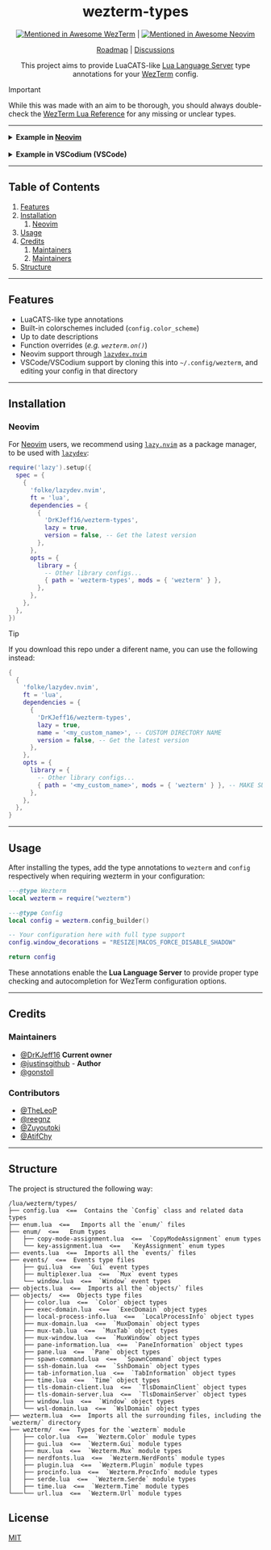 <div align="center">

# wezterm-types

[![Mentioned in Awesome WezTerm](https://awesome.re/mentioned-badge.svg)](https://github.com/michaelbrusegard/awesome-wezterm) | [![Mentioned in Awesome Neovim](https://awesome.re/mentioned-badge.svg)](https://github.com/rockerBOO/awesome-neovim)

[Roadmap](https://github.com/DrKJeff16/wezterm-types/discussions/48) | [Discussions](https://github.com/DrKJeff16/wezterm-types/discussions)

This project aims to provide LuaCATS-like [Lua Language Server](https://luals.github.io/) type annotations
for your [WezTerm](https://github.com/wezterm/wezterm) config.

</div>

> [!IMPORTANT]
> While this was made with an aim to be thorough, you should always double-check
> the [WezTerm Lua Reference](https://wezterm.org/config/lua/general.html) for any
> missing or unclear types.

---

<details>
<summary><b>Example in <a href="https://github.com/neovim/neovim">Neovim</a></b></summary>

https://github.com/user-attachments/assets/02c261ac-5744-4f34-b767-48095386e21b

</details>
<br />
<details>
<summary><b>Example in VSCodium (VSCode)</b></summary>

https://github.com/user-attachments/assets/3693aedf-b790-4618-b969-1b712010bd4f

</details>

---

## Table of Contents

1. [Features](#features)
2. [Installation](#installation)
    1. [Neovim](#neovim)
3. [Usage](#usage)
4. [Credits](#credits)
    1. [Maintainers](#maintainers)
    2. [Maintainers](#maintainers)
5. [Structure](#structure)

---

## Features

- LuaCATS-like type annotations
- Built-in colorschemes included (`config.color_scheme`)
- Up to date descriptions
- Function overrides (_e.g. `wezterm.on()`_)
- Neovim support through [`lazydev.nvim`](https://github.com/folke/lazydev.nvim)
- VSCode/VSCodium support by cloning this into `~/.config/wezterm`, and editing your config in that directory

---

## Installation

### Neovim

For [Neovim](https://github.com/neovim/neovim) users, we recommend using
[`lazy.nvim`](https://github.com/folke/lazy.nvim) as a package manager, to be used with
[`lazydev`](https://github.com/folke/lazydev.nvim):

```lua
require('lazy').setup({
  spec = {
    {
      'folke/lazydev.nvim',
      ft = 'lua',
      dependencies = {
        {
          'DrKJeff16/wezterm-types',
          lazy = true,
          version = false, -- Get the latest version
        },
      },
      opts = {
        library = {
          -- Other library configs...
          { path = 'wezterm-types', mods = { 'wezterm' } },
        },
      },
    },
  },
})
```

> [!TIP]
> If you download this repo under a diferent name, you can use the following instead:
>
> ```lua
> {
>   {
>     'folke/lazydev.nvim',
>     ft = 'lua',
>     dependencies = {
>       {
>         'DrKJeff16/wezterm-types',
>         lazy = true,
>         name = '<my_custom_name>', -- CUSTOM DIRECTORY NAME
>         version = false, -- Get the latest version
>       },
>     },
>     opts = {
>       library = {
>         -- Other library configs...
>         { path = '<my_custom_name>', mods = { 'wezterm' } }, -- MAKE SURE TO MATCH THE PLUGIN DIRECTORY'S NAME
>       },
>     },
>   },
> }
> ```

---

## Usage

After installing the types, add the type annotations to `wezterm` and `config` respectively
when requiring wezterm in your configuration:

```lua
---@type Wezterm
local wezterm = require("wezterm")

---@type Config
local config = wezterm.config_builder()

-- Your configuration here with full type support
config.window_decorations = "RESIZE|MACOS_FORCE_DISABLE_SHADOW"

return config
```

These annotations enable the **Lua Language Server** to provide
proper type checking and autocompletion for WezTerm configuration options.

---

## Credits

### Maintainers

- [@DrKJeff16](https://github.com/DrKJeff16) **Current owner**
- [@justinsgithub](https://github.com/justinsgithub) - **Author**
- [@gonstoll](https://github.com/gonstoll)

### Contributors

- [@TheLeoP](https://github.com/TheLeoP)
- [@reegnz](https://github.com/reegnz)
- [@Zuyoutoki](https://github.com/Zuyoutoki)
- [@AtifChy](https://github.com/AtifChy)

---

## Structure

The project is structured the following way:

```
/lua/wezterm/types/
├── config.lua  <==  Contains the `Config` class and related data types
├── enum.lua  <==   Imports all the `enum/` files
├── enum/  <==   Enum types
│   ├── copy-mode-assignment.lua  <==  `CopyModeAssignment` enum types
│   └── key-assignment.lua  <==   `KeyAssignment` enum types
├── events.lua  <==  Imports all the `events/` files
├── events/  <==  Events type files
│   ├── gui.lua  <==  `Gui` event types
│   ├── multiplexer.lua  <==  `Mux` event types
│   └── window.lua  <==  `Window` event types
├── objects.lua  <==  Imports all the `objects/` files
├── objects/  <==  Objects type files
│   ├── color.lua  <==  `Color` object types
│   ├── exec-domain.lua  <==  `ExecDomain` object types
│   ├── local-process-info.lua  <==  `LocalProcessInfo` object types
│   ├── mux-domain.lua  <==  `MuxDomain` object types
│   ├── mux-tab.lua  <==  `MuxTab` object types
│   ├── mux-window.lua  <==  `MuxWindow` object types
│   ├── pane-information.lua  <==  `PaneInformation` object types
│   ├── pane.lua  <==  `Pane` object types
│   ├── spawn-command.lua  <==  `SpawnCommand` object types
│   ├── ssh-domain.lua  <==  `SshDomain` object types
│   ├── tab-information.lua  <==  `TabInformation` object types
│   ├── time.lua  <==  `Time` object types
│   ├── tls-domain-client.lua  <==  `TlsDomainClient` object types
│   ├── tls-domain-server.lua  <==  `TlsDomainServer` object types
│   ├── window.lua  <==  `Window` object types
│   └── wsl-domain.lua  <==  `WslDomain` object types
├── wezterm.lua  <==  Imports all the surrounding files, including the `wezterm/` directory
├── wezterm/  <==  Types for the `wezterm` module
│   ├── color.lua  <==  `Wezterm.Color` module types
│   ├── gui.lua  <==  `Wezterm.Gui` module types
│   ├── mux.lua  <==  `Wezterm.Mux` module types
│   ├── nerdfonts.lua  <==  `Wezterm.NerdFonts` module types
│   ├── plugin.lua  <==  `Wezterm.Plugin` module types
│   ├── procinfo.lua  <==  `Wezterm.ProcInfo` module types
│   ├── serde.lua  <==  `Wezterm.Serde` module types
│   ├── time.lua  <==  `Wezterm.Time` module types
└───└── url.lua  <==  `Wezterm.Url` module types
```

## License

[MIT](./LICENSE)
